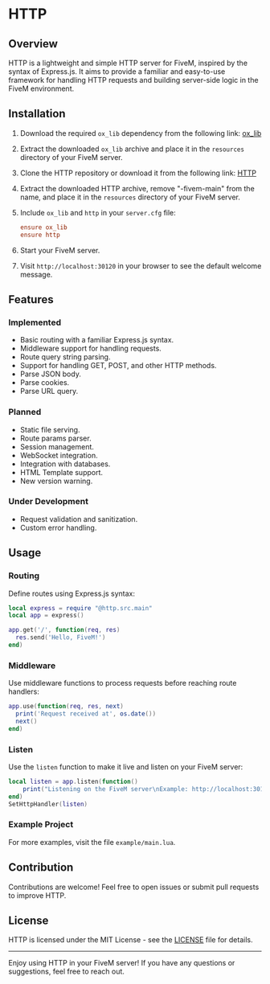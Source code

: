 # HTTP

## Overview

HTTP is a lightweight and simple HTTP server for FiveM, inspired by the syntax of Express.js. It aims to provide a familiar and easy-to-use framework for handling HTTP requests and building server-side logic in the FiveM environment.

## Installation

1. Download the required `ox_lib` dependency from the following link: [ox_lib](https://github.com/overextended/ox_lib/releases/)

2. Extract the downloaded `ox_lib` archive and place it in the `resources` directory of your FiveM server.

3. Clone the HTTP repository or download it from the following link: [HTTP](https://github.com/MapreeDev/http-fivem/archive/refs/heads/master.zip)

4. Extract the downloaded HTTP archive, remove "-fivem-main" from the name, and place it in the `resources` directory of your FiveM server.

5. Include `ox_lib` and `http` in your `server.cfg` file:

   ```ini
   ensure ox_lib
   ensure http
   ```

6. Start your FiveM server.

7. Visit `http://localhost:30120` in your browser to see the default welcome message.

## Features

### Implemented

- Basic routing with a familiar Express.js syntax.
- Middleware support for handling requests.
- Route query string parsing.
- Support for handling GET, POST, and other HTTP methods.
- Parse JSON body.
- Parse cookies.
- Parse URL query.

### Planned

- Static file serving.
- Route params parser.
- Session management.
- WebSocket integration.
- Integration with databases.
- HTML Template support.
- New version warning.

### Under Development

- Request validation and sanitization.
- Custom error handling.

## Usage

### Routing

Define routes using Express.js syntax:

```lua
local express = require "@http.src.main"
local app = express()

app.get('/', function(req, res)
  res.send('Hello, FiveM!')
end)
```

### Middleware

Use middleware functions to process requests before reaching route handlers:

```lua
app.use(function(req, res, next)
  print('Request received at', os.date())
  next()
end)
```

### Listen

Use the `listen` function to make it live and listen on your FiveM server:

```lua
local listen = app.listen(function()
    print("Listening on the FiveM server\nExample: http://localhost:30120/"..GetCurrentResourceName().."/")
end)
SetHttpHandler(listen)
```

### Example Project

For more examples, visit the file `example/main.lua`.

## Contribution

Contributions are welcome! Feel free to open issues or submit pull requests to improve HTTP.

## License

HTTP is licensed under the MIT License - see the [LICENSE](license) file for details.

---

Enjoy using HTTP in your FiveM server! If you have any questions or suggestions, feel free to reach out.
